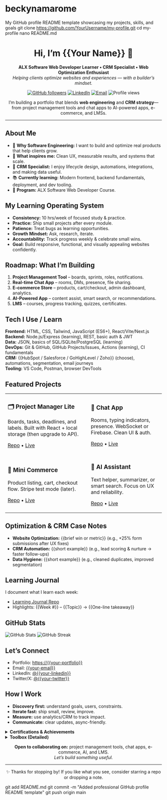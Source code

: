# beckynamarome
My GitHub profile README template showcasing my projects, skills, and goals
git clone https://github.com/YourUsername/my-profile.git
cd my-profile
nano README.md
<!-- ====== HERO / HEADER ====== -->
<h1 align="center">Hi, I’m {{Your Name}} 👋</h1>
<p align="center">
  <b>ALX Software Web Developer Learner • CRM Specialist • Web Optimization Enthusiast</b><br/>
  <i>Helping clients optimize websites and experiences — with a builder’s mindset.</i>
</p>

<p align="center">
  <a href="https://github.com/{{your-username}}?tab=repositories"><img alt="GitHub followers" src="https://img.shields.io/github/followers/{{your-username}}?style=flat"></a>
  <a href="https://www.linkedin.com/in/{{your-linkedin}}/"><img alt="LinkedIn" src="https://img.shields.io/badge/LinkedIn-Connect-blue"></a>
  <a href="mailto:{{your-email}}"><img alt="Email" src="https://img.shields.io/badge/Email-Contact-informational"></a>
  <img alt="Profile views" src="https://komarev.com/ghpvc/?username={{your-username}}&style=flat"/>
</p>

<!-- ====== QUICK BLURB ====== -->
<p align="center">
  I’m building a portfolio that blends <b>web engineering</b> and <b>CRM strategy</b>—from project management tools and chat apps to AI-powered apps, e-commerce, and LMSs.
</p>

<hr/>

<!-- ====== ABOUT ME ====== -->
<h2>About Me</h2>
<ul>
  <li>🎯 <b>Why Software Engineering:</b> I want to build and optimize real products that help clients grow.</li>
  <li>🧩 <b>What inspires me:</b> Clean UX, measurable results, and systems that scale.</li>
  <li>🤝 <b>CRM Specialist:</b> I enjoy lifecycle design, automations, integrations, and making data useful.</li>
  <li>📚 <b>Currently learning:</b> Modern frontend, backend fundamentals, deployment, and dev tooling.</li>
  <li>🌱 <b>Program:</b> ALX Software Web Developer Course.</li>
</ul>

<!-- ====== VALUES / LEARNING PRINCIPLES ====== -->
<h2>My Learning Operating System</h2>
<ul>
  <li><b>Consistency:</b> 10 hrs/week of focused study & practice.</li>
  <li><b>Practice:</b> Ship small projects after every module.</li>
  <li><b>Patience:</b> Treat bugs as learning opportunities.</li>
  <li><b>Growth Mindset:</b> Ask, research, iterate.</li>
  <li><b>Accountability:</b> Track progress weekly & celebrate small wins.</li>
  <li><b>Goal:</b> Build responsive, functional, and visually appealing websites confidently.</li>
</ul>

<!-- ====== WHAT I’M BUILDING NEXT ====== -->
<h2>Roadmap: What I’m Building</h2>
<ol>
  <li><b>Project Management Tool</b> – boards, sprints, roles, notifications.</li>
  <li><b>Real-time Chat App</b> – rooms, DMs, presence, file sharing.</li>
  <li><b>E-commerce Store</b> – products, cart/checkout, admin dashboard, analytics.</li>
  <li><b>AI-Powered App</b> – content assist, smart search, or recommendations.</li>
  <li><b>LMS</b> – courses, progress tracking, quizzes, certificates.</li>
</ol>

<!-- ====== SKILLS / STACK ====== -->
<h2>Tech I Use / Learn</h2>
<p>
  <b>Frontend:</b> HTML, CSS, Tailwind, JavaScript (ES6+), React/Vite/Next.js<br/>
  <b>Backend:</b> Node.js/Express (learning), REST, basic auth & JWT<br/>
  <b>Data:</b> JSON, basics of SQL/SQLite/PostgreSQL (learning)<br/>
  <b>DevOps:</b> Git & GitHub, GitHub Projects/Issues, Actions (learning), CI fundamentals<br/>
  <b>CRM:</b> {{HubSpot / Salesforce / GoHighLevel / Zoho}} (choose), automations, segmentation, email journeys<br/>
  <b>Tooling:</b> VS Code, Postman, browser DevTools
</p>

<!-- ====== FEATURED PROJECTS (PIN WORTHY) ====== -->
<h2>Featured Projects</h2>

<table>
  <tr>
    <td>
      <h3>🗂️ Project Manager Lite</h3>
      <p>Boards, tasks, deadlines, and labels. Built with React + local storage (then upgrade to API).</p>
      <p><a href="https://github.com/{{your-username}}/project-manager-lite">Repo</a> • <a href="https://{{your-demo-url}}">Live</a></p>
    </td>
    <td>
      <h3>💬 Chat App</h3>
      <p>Rooms, typing indicators, presence. WebSocket or Firebase. Clean UI & auth.</p>
      <p><a href="https://github.com/{{your-username}}/chat-app">Repo</a> • <a href="https://{{your-demo-url}}">Live</a></p>
    </td>
  </tr>
  <tr>
    <td>
      <h3>🛒 Mini Commerce</h3>
      <p>Product listing, cart, checkout flow. Stripe test mode (later).</p>
      <p><a href="https://github.com/{{your-username}}/mini-commerce">Repo</a> • <a href="https://{{your-demo-url}}">Live</a></p>
    </td>
    <td>
      <h3>🤖 AI Assistant</h3>
      <p>Text helper, summarizer, or smart search. Focus on UX and reliability.</p>
      <p><a href="https://github.com/{{your-username}}/ai-assistant">Repo</a> • <a href="https://{{your-demo-url}}">Live</a></p>
    </td>
  </tr>
</table>

<!-- ====== CASE STUDIES / OPTIMIZATION ====== -->
<h2>Optimization & CRM Case Notes</h2>
<ul>
  <li><b>Website Optimization:</b> {{brief win or metric}} (e.g., +25% form submissions after UX fixes)</li>
  <li><b>CRM Automation:</b> {{short example}} (e.g., lead scoring & nurture → faster follow-ups)</li>
  <li><b>Data Hygiene:</b> {{short example}} (e.g., cleaned duplicates, improved segmentation)</li>
</ul>

<!-- ====== LEARNING JOURNAL / BLOG ====== -->
<h2>Learning Journal</h2>
<p>I document what I learn each week:</p>
<ul>
  <li><a href="https://github.com/{{your-username}}/learning-journal">Learning Journal Repo</a></li>
  <li>Highlights: {{Week #}} – {{Topic}} → {{One-line takeaway}}</li>
</ul>

<!-- ====== GITHUB STATS (OPTIONAL CARDS) ====== -->
<h2>GitHub Stats</h2>
<p>
  <img src="https://github-readme-stats.vercel.app/api?username={{your-username}}&show_icons=true&hide_title=true" alt="GitHub Stats"/>
  <img src="https://github-readme-streak-stats.herokuapp.com/?user={{your-username}}" alt="GitHub Streak"/>
</p>

<!-- ====== CONTACT ====== -->
<h2>Let’s Connect</h2>
<ul>
  <li>Portfolio: <a href="https://{{your-portfolio}}">https://{{your-portfolio}}</a></li>
  <li>Email: <a href="mailto:{{your-email}}">{{your-email}}</a></li>
  <li>LinkedIn: <a href="https://www.linkedin.com/in/{{your-linkedin}}/">@{{your-linkedin}}</a></li>
  <li>Twitter/X: <a href="https://twitter.com/{{your-twitter}}">@{{your-twitter}}</a></li>
</ul>

<!-- ====== WORKING TOGETHER ====== -->
<h2>How I Work</h2>
<ul>
  <li><b>Discovery first:</b> understand goals, users, constraints.</li>
  <li><b>Iterate fast:</b> ship small, review, improve.</li>
  <li><b>Measure:</b> use analytics/CRM to track impact.</li>
  <li><b>Communicate:</b> clear updates, async-friendly.</li>
</ul>

<!-- ====== COLLAPSIBLE EXTRAS ====== -->
<details>
  <summary><b>Certifications & Achievements</b></summary>
  <ul>
    <li>ALX Software Web Developer (in progress)</li>
    <li>{{CRM platform}} certification</li>
    <li>{{Any relevant course/badge}}</li>
  </ul>
</details>

<details>
  <summary><b>Toolbox (Detailed)</b></summary>
  <ul>
    <li>Frontend: HTML5, CSS3, Flex/Grid, Tailwind, React</li>
    <li>Backend: Node/Express (learning), API design</li>
    <li>Testing: Jest (learning)</li>
    <li>Data: SQL basics, Prisma/Knex (learning)</li>
    <li>Infra: Git/GitHub, GitHub Actions (learning)</li>
    <li>CRM: {{your platforms}}, automations, segmentation</li>
  </ul>
</details>

<!-- ====== CTA ====== -->
<p align="center">
  <b>Open to collaborating on:</b> project management tools, chat apps, e-commerce, AI, and LMS.<br/>
  <i>Let’s build something useful.</i>
</p>

<hr/>

<!-- ====== FOOTER ====== -->
<p align="center">
  ✨ Thanks for stopping by! If you like what you see, consider starring a repo or dropping a note.
</p>
git add README.md
git commit -m "Added professional GitHub profile README template"
git push origin main
